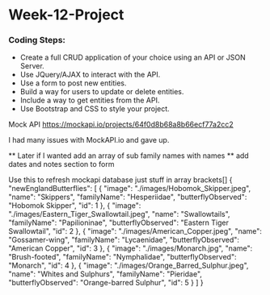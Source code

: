 # Week-12-Project

### Coding Steps:
- Create a full CRUD application of your choice using an API or JSON Server.
- Use JQuery/AJAX to interact with the API. 
- Use a form to post new entities.
- Build a way for users to update or delete entities.
- Include a way to get entities from the API.
- Use Bootstrap and CSS to style your project.

Mock API
https://mockapi.io/projects/64f0d8b68a8b66ecf77a2cc2

I had many issues with MockAPI.io and gave up.

** Later if I wanted add an array of sub family names with names
** add dates and notes section to form

Use this to refresh mockapi database just stuff in array brackets[]
{
    "newEnglandButterflies":
    [
        {
            "image": "./images/Hobomok_Skipper.jpeg",
            "name": "Skippers",
            "familyName": "Hesperiidae",
            "butterflyObserved": "Hobomok Skipper",
            "id": 1
        },
        {
            "image": "./images/Eastern_Tiger_Swallowtail.jpeg",
            "name": "Swallowtails",
            "familyName": "Papilioninae",
            "butterflyObserved": "Eastern Tiger Swallowtail",
            "id": 2
        },
        {
            "image": "./images/American_Copper.jpeg",
            "name": "Gossamer-wing",
            "familyName": "Lycaenidae",
            "butterflyObserved": "American Copper",
            "id": 3
        },
        {
            "image": "./images/Monarch.jpg",
            "name": "Brush-footed",
            "familyName": "Nymphalidae",
            "butterflyObserved": "Monarch",
            "id": 4
        },
        {
            "image": "./images/Orange_Barred_Sulphur.jpeg",
            "name": "Whites and Sulphurs",
            "familyName": "Pieridae",
            "butterflyObserved": "Orange-barred Sulphur",
            "id": 5
        }
    ]
}